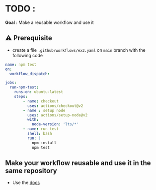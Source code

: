 # TODO :

**Goal** : Make a reusable workflow and use it

## ⚠️ Prerequisite

* create a file `.github/workflows/ex3.yaml` on `main` branch with the following code

```yaml   
name: npm test
on: 
  workflow_dispatch:

jobs:
  run-npm-test:
    runs-on: ubuntu-latest
    steps:
        - name: checkout
          uses: actions/checkout@v2
        - name : setup node
          uses: actions/setup-node@v2
          with:
            node-version: 'lts/*'
        - name: run test
          shell: bash
          run: |
            npm install
            npm test
```

## Make your workflow reusable and use it in the same repository

* Use the [docs](https://docs.github.com/en/actions/using-workflows/reusing-workflows)

 
